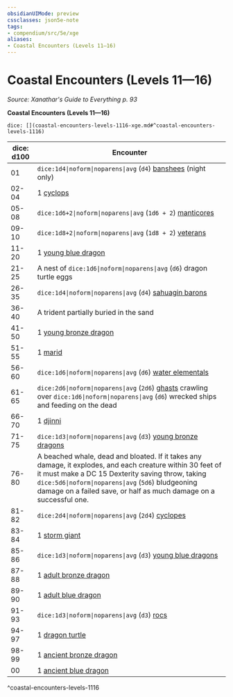 ```yaml
---
obsidianUIMode: preview
cssclasses: json5e-note
tags:
- compendium/src/5e/xge
aliases:
- Coastal Encounters (Levels 11—16)
---
```

# Coastal Encounters (Levels 11—16)
*Source: Xanathar's Guide to Everything p. 93* 

**Coastal Encounters (Levels 11—16)**

`dice: [](coastal-encounters-levels-1116-xge.md#^coastal-encounters-levels-1116)`

| dice: d100 | Encounter |
|------------|-----------|
| 01 | `dice:1d4\|noform\|noparens\|avg` (`d4`) [banshees](/3-Mechanics/CLI/bestiary/undead/banshee-xmm.md) (night only) |
| 02-04 | 1 [cyclops](/3-Mechanics/CLI/bestiary/giant/cyclops-sentry-xmm.md) |
| 05-08 | `dice:1d6+2\|noform\|noparens\|avg` (`1d6 + 2`) [manticores](/3-Mechanics/CLI/bestiary/monstrosity/manticore-xmm.md) |
| 09-10 | `dice:1d8+2\|noform\|noparens\|avg` (`1d8 + 2`) [veterans](/3-Mechanics/CLI/bestiary/humanoid/warrior-veteran-xmm.md) |
| 11-20 | 1 [young blue dragon](/3-Mechanics/CLI/bestiary/dragon/young-blue-dragon-xmm.md) |
| 21-25 | A nest of `dice:1d6\|noform\|noparens\|avg` (`d6`) dragon turtle eggs |
| 26-35 | `dice:1d4\|noform\|noparens\|avg` (`d4`) [sahuagin barons](/3-Mechanics/CLI/bestiary/fiend/sahuagin-baron-xmm.md) |
| 36-40 | A trident partially buried in the sand |
| 41-50 | 1 [young bronze dragon](/3-Mechanics/CLI/bestiary/dragon/young-bronze-dragon-xmm.md) |
| 51-55 | 1 [marid](/3-Mechanics/CLI/bestiary/elemental/marid-xmm.md) |
| 56-60 | `dice:1d6\|noform\|noparens\|avg` (`d6`) [water elementals](/3-Mechanics/CLI/bestiary/elemental/water-elemental-xmm.md) |
| 61-65 | `dice:2d6\|noform\|noparens\|avg` (`2d6`) [ghasts](/3-Mechanics/CLI/bestiary/undead/ghast-xmm.md) crawling over `dice:1d6\|noform\|noparens\|avg` (`d6`) wrecked ships and feeding on the dead |
| 66-70 | 1 [djinni](/3-Mechanics/CLI/bestiary/elemental/djinni-xmm.md) |
| 71-75 | `dice:1d3\|noform\|noparens\|avg` (`d3`) [young bronze dragons](/3-Mechanics/CLI/bestiary/dragon/young-bronze-dragon-xmm.md) |
| 76-80 | A beached whale, dead and bloated. If it takes any damage, it explodes, and each creature within 30 feet of it must make a DC 15 Dexterity saving throw, taking `dice:5d6\|noform\|noparens\|avg` (`5d6`) bludgeoning damage on a failed save, or half as much damage on a successful one. |
| 81-82 | `dice:2d4\|noform\|noparens\|avg` (`2d4`) [cyclopes](/3-Mechanics/CLI/bestiary/giant/cyclops-sentry-xmm.md) |
| 83-84 | 1 [storm giant](/3-Mechanics/CLI/bestiary/giant/storm-giant-xmm.md) |
| 85-86 | `dice:1d3\|noform\|noparens\|avg` (`d3`) [young blue dragons](/3-Mechanics/CLI/bestiary/dragon/young-blue-dragon-xmm.md) |
| 87-88 | 1 [adult bronze dragon](/3-Mechanics/CLI/bestiary/dragon/adult-bronze-dragon-xmm.md) |
| 89-90 | 1 [adult blue dragon](/3-Mechanics/CLI/bestiary/dragon/adult-blue-dragon-xmm.md) |
| 91-93 | `dice:1d3\|noform\|noparens\|avg` (`d3`) [rocs](/3-Mechanics/CLI/bestiary/monstrosity/roc-xmm.md) |
| 94-97 | 1 [dragon turtle](/3-Mechanics/CLI/bestiary/dragon/dragon-turtle-xmm.md) |
| 98-99 | 1 [ancient bronze dragon](/3-Mechanics/CLI/bestiary/dragon/ancient-bronze-dragon-xmm.md) |
| 00 | 1 [ancient blue dragon](/3-Mechanics/CLI/bestiary/dragon/ancient-blue-dragon-xmm.md) |
^coastal-encounters-levels-1116
